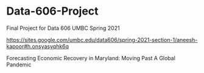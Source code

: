 # Data-606-Project
Final Project for Data 606 UMBC Spring 2021

https://sites.google.com/umbc.edu/data606/spring-2021-section-1/aneesh-kapoor#h.onsyasyqhk6q

Forecasting Economic Recovery in Maryland: Moving Past A Global Pandemic
